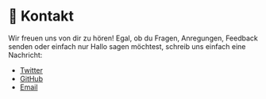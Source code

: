 # :love_letter: Kontakt

<!-- TODO: Add email, twitter, spectrum, github -->

Wir freuen uns von dir zu hören!
Egal, ob du Fragen, Anregungen, Feedback senden oder einfach nur Hallo sagen möchtest, schreib uns einfach eine Nachricht:

- [Twitter](https://twitter.com/cssfrankfurt)
- [GitHub](https://github.com/cssfrankfurt)
- [Email](mailto:hallo@cssfrankfurt.de)

